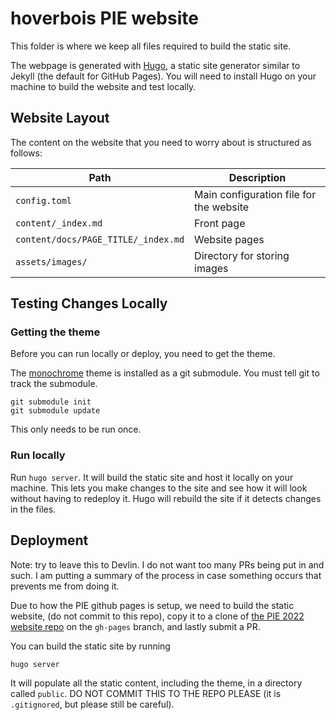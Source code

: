 # hoverbois PIE website

This folder is where we keep all files required to build the static site.

The webpage is generated with [Hugo](https://gohugo.io/), a static site
generator similar to Jekyll (the default for GitHub Pages). You will need to
install Hugo on your machine to build the website and test locally.

## Website Layout

The content on the website that you need to worry about is structured as
follows:

| Path                                | Description                             |
|-------------------------------------|-----------------------------------------|
| `config.toml`                       | Main configuration file for the website |
| `content/_index.md`                 | Front page                              |
| `content/docs/PAGE_TITLE/_index.md` | Website pages                           |
| `assets/images/`                    | Directory for storing images            |

## Testing Changes Locally

### Getting the theme

Before you can run locally or deploy, you need to get the theme.

The [monochrome](https://kaiiiz.github.io/hugo-theme-monochrome/) theme is
installed as a git submodule. You must tell git to track the submodule.

```
git submodule init
git submodule update
```

This only needs to be run once.

### Run locally

Run `hugo server`. It will build the static site and host it locally on your
machine. This lets you make changes to the site and see how it will look
without having to redeploy it. Hugo will rebuild the site if it detects changes
in the files.

## Deployment

Note: try to leave this to Devlin. I do not want too many PRs being put in and
such. I am putting a summary of the process in case something occurs that
prevents me from doing it.

Due to how the PIE github pages is setup, we need to build the static website,
(do not commit to this repo), copy it to a clone of [the PIE 2022 website
repo](https://github.com/olincollege/pie-2022-03/tree/main) on the `gh-pages`
branch, and lastly submit a PR.

You can build the static site by running

```
hugo server
```

It will populate all the static content, including the theme, in a directory
called `public`. DO NOT COMMIT THIS TO THE REPO PLEASE (it is `.gitignored`,
but please still be careful).
